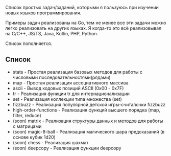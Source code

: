 Список простых задач/заданий, которыми я пользуюсь при изучении новых языков программирования.

Примеры задач реализованы на Go, тем не менее все эти задачи можно легко реализовать на других языках. Я когда-то это всё реализовывал на C/C++, JS/TS, Java, Kotlin, PHP, Python.

Список пополняется.

## Список

- stats - Простая реализация базовых методов для работы с числовыми последовательностями(рядами)
- map - Простая реализация ассоциативного массива
- ascii - Вывод кодовых позиций ASCII (0x00 - 0x7F)
- tr - Реализация функции tr для интернационализации
- set - Реализация коллекции типа множества (set)
- fizzbuzz - Реализация популярной детской игры-считалочки fizzbuzz
- high-order-functions - Реализация функций высшего порядка (map, filter, reduce)
- (soon) matrix - Реализация структуры данных и методов для работы с матрицами
- (soon) magic-8-ball - Реализация магического шара предсказаний (в основе кубик 1d20)
- (soon) chess - Реализация шахмат
- (soon) deepcopy - Реализация функции deepcopy